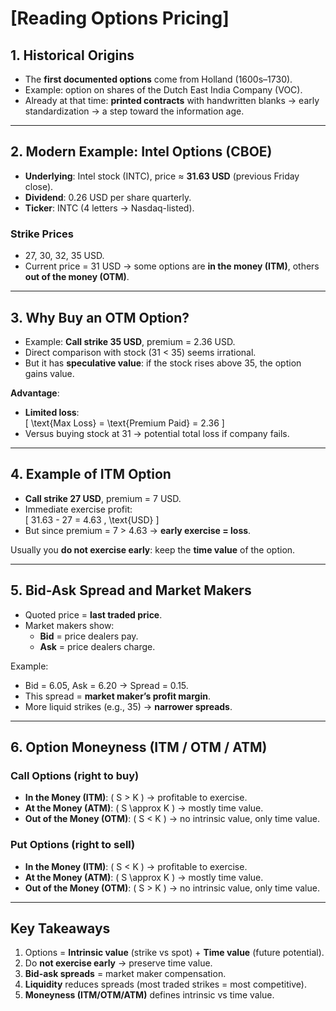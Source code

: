 # [Reading Options Pricing]

## 1. Historical Origins
- The **first documented options** come from Holland (1600s–1730).  
- Example: option on shares of the Dutch East India Company (VOC).  
- Already at that time: **printed contracts** with handwritten blanks → early standardization → a step toward the information age.  

---

## 2. Modern Example: Intel Options (CBOE)
- **Underlying**: Intel stock (INTC), price ≈ **31.63 USD** (previous Friday close).  
- **Dividend**: 0.26 USD per share quarterly.  
- **Ticker**: INTC (4 letters → Nasdaq-listed).  

### Strike Prices
- 27, 30, 32, 35 USD.  
- Current price = 31 USD → some options are **in the money (ITM)**, others **out of the money (OTM)**.  

---

## 3. Why Buy an OTM Option?
- Example: **Call strike 35 USD**, premium = 2.36 USD.  
- Direct comparison with stock (31 < 35) seems irrational.  
- But it has **speculative value**: if the stock rises above 35, the option gains value.  

**Advantage**:  
- **Limited loss**:  
  \[
  \text{Max Loss} = \text{Premium Paid} = 2.36
  \]  
- Versus buying stock at 31 → potential total loss if company fails.  

---

## 4. Example of ITM Option
- **Call strike 27 USD**, premium = 7 USD.  
- Immediate exercise profit:  
  \[
  31.63 - 27 = 4.63 \, \text{USD}
  \]  
- But since premium = 7 > 4.63 → **early exercise = loss**.  

Usually you **do not exercise early**: keep the **time value** of the option.  

---

## 5. Bid-Ask Spread and Market Makers
- Quoted price = **last traded price**.  
- Market makers show:  
  - **Bid** = price dealers pay.  
  - **Ask** = price dealers charge.  

Example:  
- Bid = 6.05, Ask = 6.20 → Spread = 0.15.  
- This spread = **market maker’s profit margin**.  
- More liquid strikes (e.g., 35) → **narrower spreads**.  

---

## 6. Option Moneyness (ITM / OTM / ATM)

### Call Options (right to buy)
- **In the Money (ITM)**: \( S > K \) → profitable to exercise.  
- **At the Money (ATM)**: \( S \approx K \) → mostly time value.  
- **Out of the Money (OTM)**: \( S < K \) → no intrinsic value, only time value.  

### Put Options (right to sell)
- **In the Money (ITM)**: \( S < K \) → profitable to exercise.  
- **At the Money (ATM)**: \( S \approx K \) → mostly time value.  
- **Out of the Money (OTM)**: \( S > K \) → no intrinsic value, only time value.  

---

##  Key Takeaways
1. Options = **Intrinsic value** (strike vs spot) + **Time value** (future potential).  
2. Do **not exercise early** → preserve time value.  
3. **Bid-ask spreads** = market maker compensation.  
4. **Liquidity** reduces spreads (most traded strikes = most competitive).  
5. **Moneyness (ITM/OTM/ATM)** defines intrinsic vs time value.  

